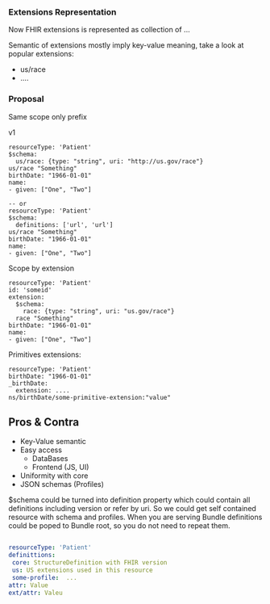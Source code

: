 ### Extensions Representation


Now FHIR extensions is represented as collection of ... 

Semantic of extensions mostly imply key-value meaning, take a look at
popular extensions:

* us/race
* ....


### Proposal


Same scope only prefix

v1

```
resourceType: 'Patient'
$schema:
  us/race: {type: "string", uri: "http://us.gov/race"}
us/race "Something"
birthDate: "1966-01-01"
name:
- given: ["One", "Two"]

-- or
resourceType: 'Patient'
$schema:
  definitions: ['url', 'url']
us/race "Something"
birthDate: "1966-01-01"
name:
- given: ["One", "Two"]

```

Scope by extension

```
resourceType: 'Patient'
id: 'someid'
extension:
  $schema: 
    race: {type: "string", uri: "us.gov/race"}
  race "Something"
birthDate: "1966-01-01"
name:
- given: ["One", "Two"]

```

Primitives extensions:

```
resourceType: 'Patient'
birthDate: "1966-01-01"
_birthDate:
  extension: ....
ns/birthDate/some-primitive-extension:"value"

```


## Pros & Contra

* Key-Value semantic
* Easy access
  * DataBases
  * Frontend (JS, UI)
* Uniformity with core
* JSON schemas (Profiles)


$schema could be turned into definition property which could contain all definitions
including version or refer by uri. So we could get self contained resource with schema
and profiles. When you are serving Bundle definitions could be poped to Bundle root, so
you do not need to repeat them.

```yaml

resourceType: 'Patient'
definittions:
 core: StructureDefinition with FHIR version
 us: US extensions used in this resource
 some-profile:  ...
attr: Value
ext/attr: Valeu

```

